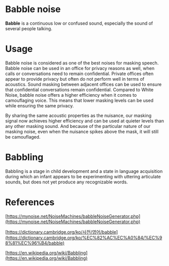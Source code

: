 # Babble noise

**Babble** is a continuous low or confused sound, especially the sound of several people talking.

# Usage

Babble noise is considered as one of the best noises for masking speech. Babble noise can be used in an office for privacy reasons as well, when calls or conversations need to remain confidential. Private offices often appear to provide privacy but often do not perform well in terms of acoustics. Sound masking between adjacent offices can be used to ensure that confidential conversations remain confidential. Compared to White Noise, babble noise offers a higher efficiency when it comes to camouflaging voice. This means that lower masking levels can be used while ensuring the same privacy.

By sharing the same acoustic properties as the nuisance, our masking signal now achieves higher efficiency and can be used at quieter levels than any other masking sound. And because of the particular nature of our masking noise, even when the nuisance spikes above the mask, it will still be camouflaged.

# Babbling

Babbling is a stage in child development and a state in language acquisition during which an infant appears to be experimenting with uttering articulate sounds, but does not yet produce any recognizable words.

# References

[https://mynoise.net/NoiseMachines/babbleNoiseGenerator.php](https://mynoise.net/NoiseMachines/babbleNoiseGenerator.php)

[https://dictionary.cambridge.org/ko/사전/영어/babble](https://dictionary.cambridge.org/ko/%EC%82%AC%EC%A0%84/%EC%98%81%EC%96%B4/babble)

[https://en.wikipedia.org/wiki/Babbling](https://en.wikipedia.org/wiki/Babbling)